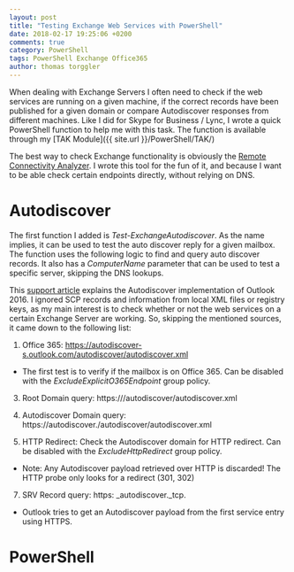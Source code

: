 ```yaml
---
layout: post
title: "Testing Exchange Web Services with PowerShell"
date: 2018-02-17 19:25:06 +0200
comments: true
category: PowerShell
tags: PowerShell Exchange Office365
author: thomas torggler
---
```


When dealing with Exchange Servers I often need to check if the web services are running on a given machine, if the correct records have been published for a given domain or compare Autodiscover responses from different machines.  Like I did for Skype for Business / Lync, I wrote a quick PowerShell function to help me with this task. The function is available through my [TAK Module]({{ site.url }}/PowerShell/TAK/)

<!-- more -->

The best way to check Exchange functionality is obviously the [Remote Connectivity Analyzer](https://testconnectivity.microsoft.com/). I wrote this tool for the fun of it, and because I want to be able check certain endpoints directly, without relying on DNS.

# Autodiscover

The first function I added is _Test-ExchangeAutodiscover_. As the name implies, it can be used to test the auto discover reply for a given mailbox. The function uses the following logic to find and query auto discover records. It also has a _ComputerName_ parameter that can be used to test a specific server, skipping the DNS lookups.

This [support article](https://support.microsoft.com/en-us/help/3211279/outlook-2016-implementation-of-autodiscover) explains the Autodiscover implementation of Outlook 2016. I ignored SCP records and information from local XML files or registry keys, as my main interest is to check whether or not the web services on a certain Exchange Server are working. So, skipping the mentioned sources, it came down to the following list:

1. Office 365: https://autodiscover-s.outlook.com/autodiscover/autodiscover.xml 

 - The first test is to verify if the mailbox is on Office 365. Can be disabled with the _ExcludeExplicitO365Endpoint_ group policy.

3. Root Domain query: https://<domain>/autodiscover/autodiscover.xml 

4. Autodiscover Domain query: https://autodiscover.<domain>/autodiscover/autodiscover.xml 

6. HTTP Redirect: Check the Autodiscover domain for HTTP redirect. Can be disabled with the _ExcludeHttpRedirect_ group policy.

 - Note: Any Autodiscover payload retrieved over HTTP is discarded! The HTTP probe only looks for a redirect (301, 302)

7. SRV Record query: https: _autodiscover._tcp.<domain name>

 - Outlook tries to get an Autodiscover payload from the first service entry using HTTPS.

# PowerShell


